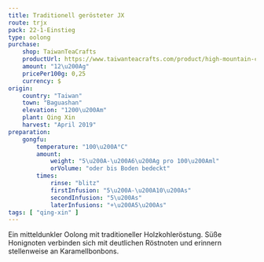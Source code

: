 ```yaml
---
title: Traditionell gerösteter JX
route: trjx
pack: 22-1-Einstieg
type: oolong
purchase:
    shop: TaiwanTeaCrafts
    productUrl: https://www.taiwanteacrafts.com/product/high-mountain-charcoal-pit-fired-oolong-tea
    amount: "12\u200Ag"
    pricePer100g: 0,25
    currency: $
origin:
    country: "Taiwan"
    town: "Baguashan"
    elevation: "1200\u200Am"
    plant: Qing Xin
    harvest: "April 2019"
preparation:
    gongfu:
        temperature: "100\u200A°C"
        amount:
            weight: "5\u200A-\u200A6\u200Ag pro 100\u200Aml"
            orVolume: "oder bis Boden bedeckt"
        times:
            rinse: "blitz"
            firstInfusion: "5\u200A-\u200A10\u200As"
            secondInfusion: "5\u200As"
            laterInfusions: "+\u200A5\u200As"
tags: [ "qing-xin" ]
---
```

Ein mitteldunkler Oolong mit traditioneller Holzkohleröstung. Süße Honignoten verbinden sich mit deutlichen Röstnoten und erinnern stellenweise an Karamellbonbons.